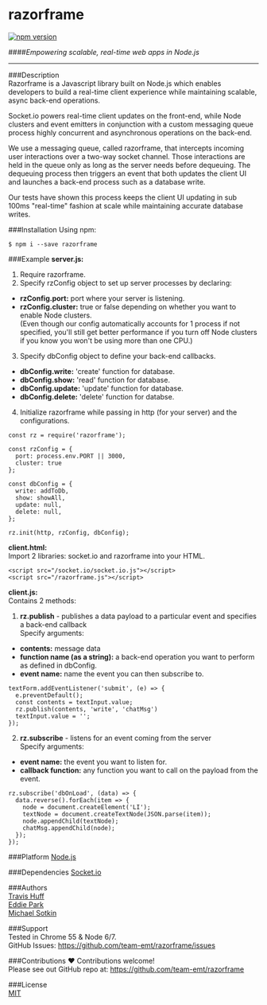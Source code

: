 # razorframe
[![npm version](https://badge.fury.io/js/razorframe.svg)](https://badge.fury.io/js/razorframe)

####*Empowering scalable, real-time web apps in Node.js*  

____________________________________________________________________  

###Description  
Razorframe is a Javascript library built on Node.js which enables developers to build a real-time client experience while maintaining scalable, async back-end operations.  

Socket.io powers real-time client updates on the front-end, while Node clusters and event emitters in conjunction with a custom messaging queue process highly concurrent and asynchronous operations on the back-end.
  
We use a messaging queue, called razorframe, that intercepts incoming user interactions over a two-way socket channel.  Those interactions are held in the queue only as long as the server needs before dequeuing.  The dequeuing process then triggers an event that both updates the client UI and launches a back-end process such as a database write.  

Our tests have shown this process keeps the client UI updating in sub 100ms "real-time" fashion at scale while maintaining accurate database writes.

###Installation
Using npm:  

```
$ npm i --save razorframe
```

###Example
**server.js:**  
1) Require razorframe.  
2) Specify rzConfig object to set up server processes by declaring:

* **rzConfig.port:** port where your server is listening.  
* **rzConfig.cluster:** true or false depending on whether you want to enable Node clusters.  
(Even though our config automatically accounts for 1 process if not specified, you'll still get better performance if you turn off Node clusters if you know you won't be using more than one CPU.)  

3) Specify dbConfig object to define your back-end callbacks. 

* **dbConfig.write:** 'create' function for database. 
* **dbConfig.show:** 'read' function for database.  
* **dbConfig.update:** 'update' function for database.  
* **dbConfig.delete:** 'delete' function for databse.   
 
4) Initialize razorframe while passing in http (for your server) and the configurations.

```
const rz = require('razorframe');

const rzConfig = {
  port: process.env.PORT || 3000,
  cluster: true
};

const dbConfig = {
  write: addToDb,
  show: showAll,
  update: null,
  delete: null,
};
 
rz.init(http, rzConfig, dbConfig);
```


**client.html:**  
Import 2 libraries: socket.io and razorframe into your HTML. 

```
<script src="/socket.io/socket.io.js"></script>
<script src="/razorframe.js"></script>
```


**client.js:**  
Contains 2 methods:  
1) **rz.publish**  - publishes a data payload to a particular event and specifies a back-end callback  
Specify arguments:

* **contents:** message data
* **function name (as a string):** a back-end operation you want to perform as defined in dbConfig.
* **event name:** name the event you can then subscribe to. 
 
```
textForm.addEventListener('submit', (e) => {
  e.preventDefault();
  const contents = textInput.value;
  rz.publish(contents, 'write', 'chatMsg')
  textInput.value = '';
});
```

2) **rz.subscribe** - listens for an event coming from the server  
Specify arguments:

* **event name:** the event you want to listen for.
* **callback function:** any function you want to call on the payload from the event.

```
rz.subscribe('dbOnLoad', (data) => {
  data.reverse().forEach(item => {
    node = document.createElement('LI');
    textNode = document.createTextNode(JSON.parse(item));
    node.appendChild(textNode);
    chatMsg.appendChild(node);
  });
});
```

###Platform
[Node.js](https://nodejs.org/)  

###Dependencies
[Socket.io](https://www.npmjs.com/package/socket.io)  


###Authors  
[Travis Huff](huff.travis@gmail.com)  
[Eddie Park](ed.sh.park@gmail.com)  
[Michael Sotkin](Michael.sotkin@gmail.com)

###Support  
Tested in Chrome 55 & Node 6/7.  
GitHub Issues: <https://github.com/team-emt/razorframe/issues>

###Contributions
❤️ Contributions welcome!  
Please see out GitHub repo at: <https://github.com/team-emt/razorframe>

###License  
[MIT](https://github.com/travishuff/razorframe/blob/master/LICENSE)   
